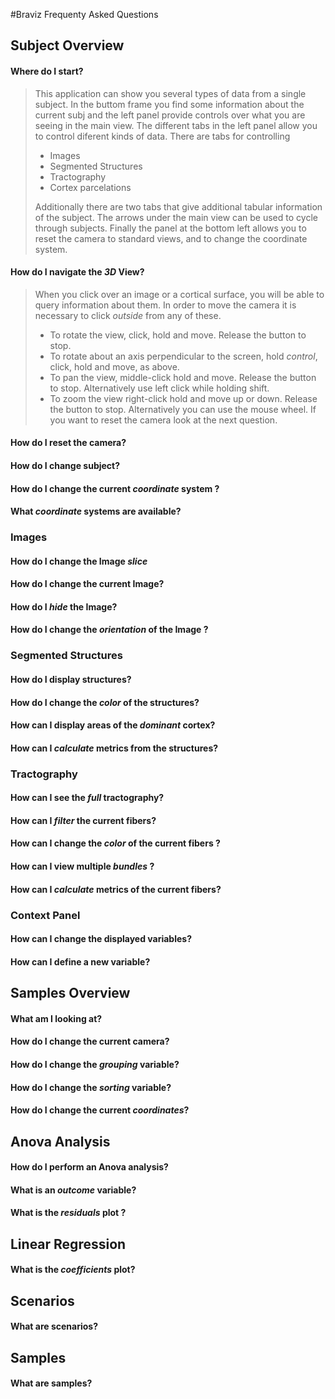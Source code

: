#Braviz Frequenty Asked Questions

## Subject Overview

#### Where do I start?
>This application can show you several types of data from a single subject.
>In the buttom frame you find some information about the current subj and the left panel provide controls over what you are seeing in the main view. The different tabs in the left panel allow you to control diferent kinds of data. There are tabs for controlling
>
> * Images
> * Segmented Structures
> * Tractography
> * Cortex parcelations
>
>Additionally there are two tabs that give additional tabular information of the subject. The arrows under the main view can be used to cycle through subjects.
>Finally the panel at the bottom left allows you to reset the camera to standard views, and to change the coordinate system.


#### How do I navigate the *3D* View?

> When you click over an image or a cortical surface, you will be able to query information about them. In order to move the camera it is necessary to click *outside* from any of these. 
> * To rotate the view, click, hold and move. Release the button to stop.
> * To rotate about an axis perpendicular to the screen, hold *control*, click, hold and move, as above.
> * To pan the view, middle-click hold and move. Release the button to stop. Alternatively use left click while holding shift.
> * To zoom the view right-click hold and move up or down. Release the button to stop. Alternatively you can use the mouse wheel.
> If you want to reset the camera look at the next question.

#### How do I reset the camera?



#### How do I change subject?

#### How do I change the current *coordinate* system ?

#### What *coordinate* systems are available?

### Images

#### How do I change the Image *slice*

#### How do I change the current Image?

#### How do I *hide* the Image?

#### How do I change the *orientation* of the Image ?

### Segmented Structures

#### How do I display structures?

#### How do I change the *color* of the structures?

#### How can I display areas of the *dominant* cortex?

#### How can I *calculate* metrics from the structures?

### Tractography

#### How can I see the *full* tractography?

#### How can I *filter* the current fibers?

#### How can I change the *color* of the current fibers ?

#### How can I view multiple *bundles* ?

#### How can I *calculate* metrics of the current fibers?

### Context Panel

#### How can I change the displayed variables?

#### How can I define a new variable?

## Samples Overview

#### What am I looking at?

#### How do I change the current camera?

#### How do I change the *grouping* variable?

#### How do I change the *sorting* variable?

#### How do I change the current *coordinates*?

## Anova Analysis

#### How do I perform an Anova analysis?

#### What is an *outcome* variable?

#### What is the *residuals* plot ?

## Linear Regression

#### What is the *coefficients* plot?

## Scenarios

#### What are scenarios?

## Samples

#### What are samples?